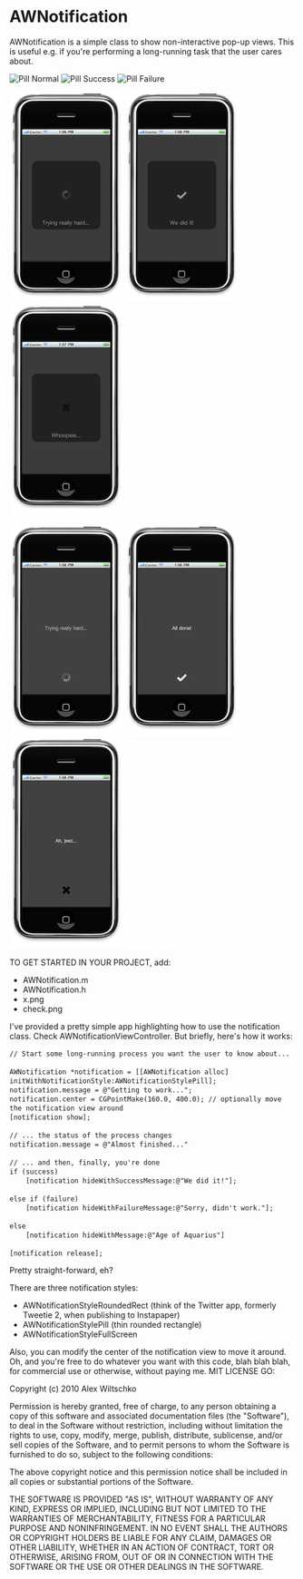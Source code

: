 AWNotification
=======

AWNotification is a simple class to show non-interactive pop-up views. This is useful e.g. if you're performing a long-running task that the user cares about.

![Pill Normal](http://github.com/alexbw/AWNotification/blob/master/Screenshots/Pill_Normal.png "Pill Normal")
![Pill Success](http://github.com/alexbw/AWNotification/blob/master/Screenshots/Pill_Success.png "Pill Success")
![Pill Failure](http://github.com/alexbw/AWNotification/blob/master/Screenshots/Pill_Failure.png "Pill Failure")  

![Rounded Rect Normal](Screenshots/RoundedRect_Normal.png "Rounded Rect Normal")
![Rounded Rect Success](Screenshots/RoundedRect_Success.png "Rounded Rect Success")
![Rounded Rect Failure](Screenshots/RoundedRect_Failure.png "Rounded Rect Failure")   

![Full Screen Normal](Screenshots/FullScreen_Normal.png "Full Screen Normal")
![Full Screen Success](Screenshots/FullScreen_Success.png "Full Screen Success")
![Full Screen Failure](Screenshots/FullScreen_Failure.png "Full Screen Failure")  


TO GET STARTED IN YOUR PROJECT, add:

* AWNotification.m
* AWNotification.h
* x.png
* check.png

I've provided a pretty simple app highlighting how to use the notification class. Check AWNotificationViewController. But briefly, here's how it works:

	// Start some long-running process you want the user to know about...

	AWNotification *notification = [[AWNotification alloc] initWithNotificationStyle:AWNotificationStylePill];
	notification.message = @"Getting to work...";
	notification.center = CGPointMake(160.0, 400.0); // optionally move the notification view around
	[notification show];
	
	// ... the status of the process changes
	notification.message = @"Almost finished..."
	
	// ... and then, finally, you're done
	if (success)
		[notification hideWithSuccessMessage:@"We did it!"];
		
	else if (failure)
		[notification hideWithFailureMessage:@"Sorry, didn't work."];
		
	else
		[notification hideWithMessage:@"Age of Aquarius"]

 	[notification release];

Pretty straight-forward, eh?

There are three notification styles:

- AWNotificationStyleRoundedRect (think of the Twitter app, formerly Tweetie 2, when publishing to Instapaper)
- AWNotificationStylePill (thin rounded rectangle)
- AWNotificationStyleFullScreen 

Also, you can modify the center of the notification view to move it around.
Oh, and you're free to do whatever you want with this code, blah blah blah, for commercial use or otherwise, without paying me. MIT LICENSE GO:

 Copyright (c) 2010 Alex Wiltschko

 Permission is hereby granted, free of charge, to any person obtaining a copy
 of this software and associated documentation files (the "Software"), to deal
 in the Software without restriction, including without limitation the rights
 to use, copy, modify, merge, publish, distribute, sublicense, and/or sell
 copies of the Software, and to permit persons to whom the Software is
 furnished to do so, subject to the following conditions:

 The above copyright notice and this permission notice shall be included in
 all copies or substantial portions of the Software.

 THE SOFTWARE IS PROVIDED "AS IS", WITHOUT WARRANTY OF ANY KIND, EXPRESS OR
 IMPLIED, INCLUDING BUT NOT LIMITED TO THE WARRANTIES OF MERCHANTABILITY,
 FITNESS FOR A PARTICULAR PURPOSE AND NONINFRINGEMENT. IN NO EVENT SHALL THE
 AUTHORS OR COPYRIGHT HOLDERS BE LIABLE FOR ANY CLAIM, DAMAGES OR OTHER
 LIABILITY, WHETHER IN AN ACTION OF CONTRACT, TORT OR OTHERWISE, ARISING FROM,
 OUT OF OR IN CONNECTION WITH THE SOFTWARE OR THE USE OR OTHER DEALINGS IN
 THE SOFTWARE.
